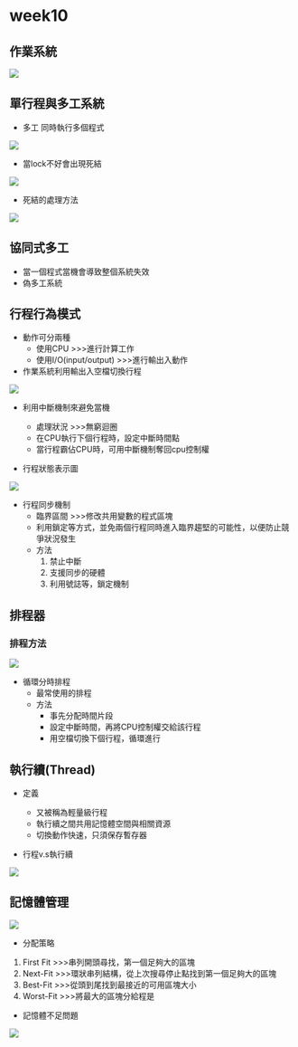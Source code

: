 # week10
## 作業系統

![](https://github.com/hung890202/sp109b/blob/main/note/picture/作業系統.jpg)


## 單行程與多工系統

* 多工
同時執行多個程式

![](https://github.com/hung890202/sp109b/blob/main/note/picture/單行程與多工.jpg)


* 當lock不好會出現死結

![](https://github.com/hung890202/sp109b/blob/main/note/picture/deadlock.jpg)

* 死結的處理方法

![](https://github.com/hung890202/sp109b/blob/main/note/picture/deadlock_solution.jpg)

## 協同式多工

* 當一個程式當機會導致整個系統失效
* 偽多工系統 

## 行程行為模式

* 動作可分兩種
    * 使用CPU >>>進行計算工作
    * 使用I/O(input/output) >>>進行輸出入動作
* 作業系統利用輸出入空檔切換行程

![](https://github.com/hung890202/sp109b/blob/main/note/picture/process_cpu_io.jpg)

* 利用中斷機制來避免當機
    * 處理狀況 >>>無窮迴圈
    * 在CPU執行下個行程時，設定中斷時間點
    * 當行程霸佔CPU時，可用中斷機制奪回cpu控制權

* 行程狀態表示圖

![](https://github.com/hung890202/sp109b/blob/main/note/picture/process_condition.jpg)

* 行程同步機制
    * 臨界區間 >>>修改共用變數的程式區塊
    * 利用鎖定等方式，並免兩個行程同時進入臨界趨堅的可能性，以便防止競爭狀況發生
    * 方法
        1. 禁止中斷
        2. 支援同步的硬體
        3. 利用號誌等，鎖定機制

## 排程器
### 排程方法

![](https://github.com/hung890202/sp109b/blob/main/note/picture/process_way.jpg)

* 循環分時排程
    * 最常使用的排程
    * 方法
        * 事先分配時間片段
        * 設定中斷時間，再將CPU控制權交給該行程
        * 用空檔切換下個行程，循環進行

## 執行續(Thread)
* 定義
    * 又被稱為輕量級行程
    * 執行續之間共用記憶體空間與相關資源
    * 切換動作快速，只須保存暫存器

* 行程v.s執行續

![](https://github.com/hung890202/sp109b/blob/main/note/picture/process_vs_thread.jpg)

## 記憶體管理

![](https://github.com/hung890202/sp109b/blob/main/note/picture/memory_manage.jpg)

* 分配策略
1. First Fit >>>串列開頭尋找，第一個足夠大的區塊
2. Next-Fit >>>環狀串列結構，從上次搜尋停止點找到第一個足夠大的區塊
3. Best-Fit >>>從頭到尾找到最接近的可用區塊大小
4. Worst-Fit >>>將最大的區塊分給程是

* 記憶體不足問題

![](https://github.com/hung890202/sp109b/blob/main/note/picture/memory_problem.jpg)
